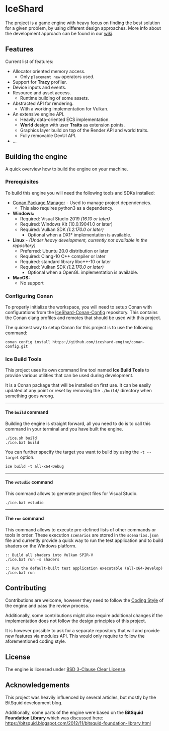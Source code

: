 # IceShard

The project is a game engine with heavy focus on finding the best solution for a given problem, by using different design approaches.
More info about the development approach can be found in our [wiki]().

## Features

Current list of features:
* Allocator oriented memory access.
    * Only `placement new` operators used.
* Support for **Tracy** profiler.
* Device inputs and events.
* Resource and asset access.
    * Runtime building of some assets.
* Abstracted API for rendering.
    * With a working implementation for Vulkan.
* An extensive engine API.
    * Heavily data-oriented ECS implementation.
    * **World** design with user **Traits** as extension points.
    * Graphics layer build on top of the Render API and world traits.
    * Fully removable DevUI API.
* ...

## Building the engine

A quick overview how to build the engine on your machine.

### Prerequisites
To build this engine you will need the following tools and SDKs installed:
* [Conan Package Manager](https://conan.io/) - Used to manage project dependencies.
    * This also requires python3 as a dependency.
* **Windows:**
    * Required: Visual Studio 2019 _(16.10 or later)_
    * Required: Windows Kit (10.0.19041.0 or later)
    * Required: Vulkan SDK _(1.2.170.0 or later)_
        * Optional when a DX1* implementation is available.
* **Linux** - _(Under heavy development, currently not available in the repository)_
    * Preferred: Ubuntu 20.0 distribution or later
    * Required: Clang-10 C++ compiler or later
    * Required: standard library libc++-10 or later
    * Required: Vulkan SDK _(1.2.170.0 or later)_
        * Optional when a OpenGL implementation is available.
* **MacOS:**
    * No support

### Configuring Conan

To properly initialize the workspace, you will need to setup Conan with configurations from the [IceShard-Conan-Config](https://github.com/iceshard-engine/conan-config.git) repository.
This contains the Conan clang profiles and remotes that should be used with this project.

The quickest way to setup Conan for this project is to use the following command:

```
conan config install https://github.com/iceshard-engine/conan-config.git
```

### Ice Build Tools

This project uses its own command line tool named **Ice Build Tools** to provide various utilities that can be used during development.

It is a Conan package that will be installed on first use. It can be easily updated at any point or reset by removing the `./build/` directory when something goes wrong.

---
#### The `build` command

Building the engine is straight forward, all you need to do is to call this command in your terminal and you have built the engine.

    ./ice.sh build
    ./ice.bat build

You can further specify the target you want to build by using the `-t --target` option.

    ice build -t all-x64-Debug

---
#### The `vstudio` command

This command allows to generate project files for Visual Studio.

    ./ice.bat vstudio

---
#### The `run` command

This command allows to execute pre-defined lists of other commands or tools in order. These execution `scenarios` are stored in the `scenarios.json` file and currently provide a quick way to run the test application and to build shaders on the Windows platform.

    :: Build all shaders into Vulkan SPIR-V
    ./ice.bat run -s shaders

    :: Run the default-built test application executable (all-x64-Develop)
    ./ice.bat run


## Contributing

Contributions are welcome, however they need to follow the
[Coding Style](https://github.com/iceshard-engine/coding-style) of the engine and pass the review process.

Additionally, some contributions might also require additional changes if the implementation does not follow the design principles of this project.

It is however possible to ask for a separate repository that will and provide new features via modules API. This would only require to follow the aforementioned coding style.


## License

The engine is licensed under [BSD 3-Clause Clear License](https://github.com/iceshard-engine/engine/blob/master/LICENSE).

## Acknowledgements

This project was heavily influenced by several articles, but mostly by the BitSquid development blog.

Additionally, some parts of the engine were based on the **BitSquid Foundation Library** which was discussed here:
https://bitsquid.blogspot.com/2012/11/bitsquid-foundation-library.html
